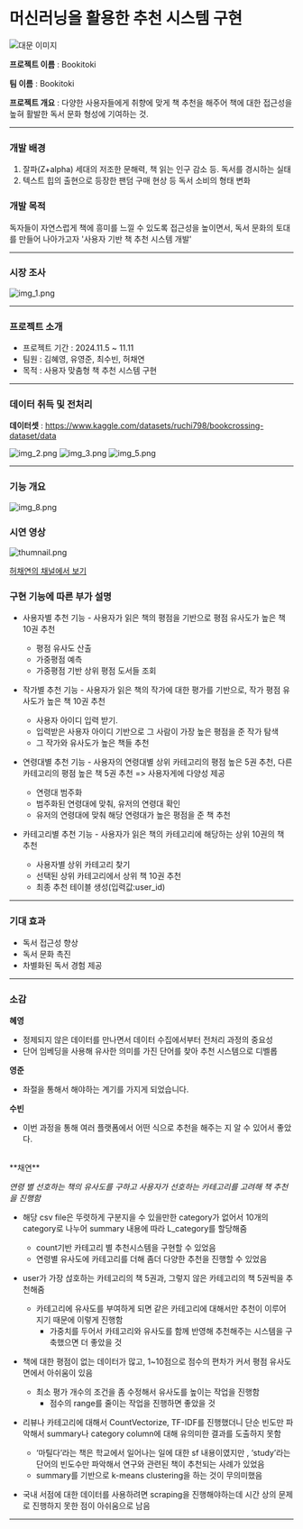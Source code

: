 # 머신러닝을 활용한 추천 시스템 구현

![대문 이미지](readme_img/img.png)

**프로젝트 이름** : Bookitoki

**팀 이름** : Bookitoki

**프로젝트 개요** : 다양한 사용자들에게 취향에 맞게 책 추천을 해주어 책에 대한 접근성을 높혀 활발한 독서 문화 형성에 기여하는 것.

--------

### **개발 배경**
1. 잘파(Z+alpha) 세대의 저조한 문해력, 책 읽는 인구 감소 등. 독서를 경시하는 실태
2. 텍스트 힙의 출현으로 등장한 팬덤 구매 현상 등 독서 소비의 형태 변화

### **개발 목적**

독자들이 자연스럽게 책에 흥미를 느낄 수 있도록 접근성을 높이면서, 독서 문화의 토대를 만들어 나아가고자 '사용자 기반 책 추천 시스템 개발'

--------

### **시장 조사**

![img_1.png](readme_img/img_1.png)

-------

### **프로젝트 소개**
- 프로젝트 기간 : 2024.11.5 ~ 11.11
- 팀원 : 김혜영, 유영준, 최수빈, 허채연
- 목적 : 사용자 맞춤형 책 추천 시스템 구현

--------
### **데이터 취득 및 전처리**

**데이터셋** : https://www.kaggle.com/datasets/ruchi798/bookcrossing-dataset/data

![img_2.png](readme_img/img_2.png)
![img_3.png](readme_img/img_3.png)
![img_5.png](readme_img/img_5.png)

-----
### **기능 개요**

![img_8.png](readme_img/img_8.png)

### **시연 영상**

![thumnail.png](readme_img/thumbnail.png)

[허채연의 채널에서 보기](https://youtu.be/5isZXBsxde0?si=rtuoqrmcprs-fVtB)

### **구현 기능에 따른 부가 설명**

- 사용자별 추천 기능 - 사용자가 읽은 책의 평점을 기반으로 평점 유사도가 높은 책 10권 추천
  - 평점 유사도 산출
  - 가중평점 예측
  - 가중평점 기반 상위 평점 도서들 조회


- 작가별 추천 기능 - 사용자가 읽은 책의 작가에 대한 평가를 기반으로, 작가 평점 유사도가 높은 책 10권 추천
  - 사용자 아이디 입력 받기. 
  - 입력받은 사용자 아이디 기반으로 그 사람이 가장 높은 평점을 준 작가 탐색 
  - 그 작가와 유사도가 높은 책들 추천


- 연령대별 추천 기능 - 사용자의 연령대별 상위 카테고리의 평점 높은 5권 추천, 다른 카테고리의 평점 높은 책 5권 추천 => 사용자게에 다양성 제공

  - 연령대 범주화
  - 범주화된 연령대에 맞춰, 유저의 연령대 확인
  - 유저의 연령대에 맞춰 해당 연령대가 높은 평점을 준 책 추천


- 카테고리별 추천 기능 - 사용자가 읽은 책의 카테고리에 해당하는 상위 10권의 책 추천
  - 사용자별 상위 카테고리 찾기
  - 선택된 상위 카테고리에서 상위 책 10권 추천
  - 최종 추천 테이블 생성(입력값:user_id)

-----

### **기대 효과**

- 독서 접근성 향상
- 독서 문화 촉진
- 차별화된 독서 경험 제공

----
### **소감**

**혜영**
- 정제되지 않은 데이터를 만나면서 데이터 수집에서부터 전처리 과정의 중요성
- 단어 임베딩을 사용해 유사한 의미를 가진 단어를 찾아 추천 시스템으로 디벨롭

**영준**
- 좌절을 통해서 해야하는 계기를 가지게 되었습니다.

**수빈**
- 이번 과정을 통해 여러 플랫폼에서 어떤 식으로 추천을 해주는 지 알 수 있어서 좋았다.

<br/>
**채연**


*연령 별 선호하는 책의 유사도를 구하고 사용자가 선호하는 카테고리를 고려해 책 추천을 진행함*

- 해당 csv file은 뚜렷하게 구분지을 수 있을만한 category가 없어서 10개의 category로 나누어 summary 내용에 따라 L_category를 할당해줌
    - count기반 카테고리 별 추천시스템을 구현할 수 있었음
    - 연령별 유사도에 카테고리를 더해 좀더 다양한 추천을 진행할 수 있었음

- user가 가장 섢호하는 카테고리의 책 5권과, 그렇지 않은 카테고리의 책 5권씩을 추천해줌
  - 카테고리에 유사도를 부여하게 되면 같은 카테고리에 대해서만 추천이 이루어지기 때문에 이렇게 진행함
    - 가중치를 두어서 카테고리와 유사도를 함께 반영해 추천해주는 시스템을 구축했으면 더 좋았을 것

- 책에 대한 평점이 없는 데이터가 많고, 1~10점으로 점수의 편차가 커서 평점 유사도 면에서 아쉬움이 있음
    - 최소 평가 개수의 조건을 좀 수정해서 유사도를 높이는 작업을 진행함
        - 점수의 range를 줄이는 작업을 진행하면 좋았을 것    

- 리뷰나 카테고리에 대해서 CountVectorize, TF-IDF를 진행했더니 단순 빈도만 파악해서 summary나 category column에 대해 유의미한 결과를 도출하지 못함
    - ‘마틸다’라는 책은 학교에서 일어나는 일에 대한 sf 내용이였지만 , ‘study’라는 단어의 빈도수만 파악해서 연구와 관련된 책이 추천되는 사례가 있었음
    - summary를 기반으로 k-means clustering을 하는 것이 무의미했음

- 국내 서점에 대한 데이터를 사용하려면 scraping을 진행해야하는데 시간 상의 문제로 진행하지 못한 점이 아쉬움으로 남음

---------
